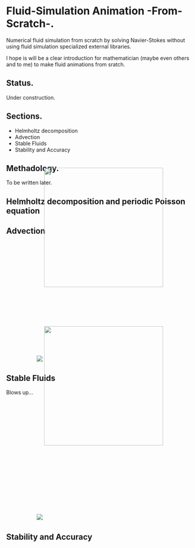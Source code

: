 # Fluid-Simulation Animation -From-Scratch-.
Numerical fluid simulation from scratch by solving Navier-Stokes without using fluid simulation specialized external libraries.

I hope is will be a clear introduction for mathematician (maybe even others and to me) to make fluid animations from sratch.

## Status.
Under construction.

## Sections.
+ Helmholtz decomposition
+ Advection
+ Stable Fluids
+ Stability and Accuracy

## Methadology.
To be written later.

## Helmholtz decomposition and periodic Poisson equation


## Advection

<p align="center">
  <image src="https://imgur.com/qVx7Qx4.gif"> <image src="https://imgur.com/o3fsWgP.png" width= 320 style="position: relative; top:-200px">
</p>


## Stable Fluids

Blows up...
<p align="center">
  <image src="https://imgur.com/2cd2hBo.gif"> <image src="https://imgur.com/qrM7LpT.png" width= 320 style="position: relative; top:-200px">
</p>

## Stability and Accuracy


